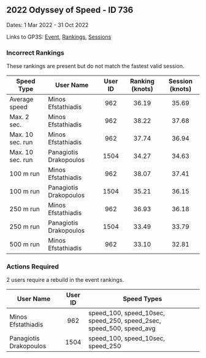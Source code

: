 ## 2022 Odyssey of Speed - ID 736

Dates: 1 Mar 2022 - 31 Oct 2022

Links to GP3S: [Event](https://www.gps-speedsurfing.com/default.aspx?mnu=event&val=736), [Rankings](https://www.gps-speedsurfing.com/default.aspx?mnu=eventranking&val=736), [Sessions](https://www.gps-speedsurfing.com/default.aspx?mnu=eventsessions&val=736)

### Incorrect Rankings

These rankings are present but do not match the fastest valid session.

| Speed Type | User Name | User ID | Ranking (knots) | Session (knots) |
| ---------- | --------- | :-----: | :-------------: | :-------------: |
| Average speed | Minos Efstathiadis | 962 | 36.19 | 35.69 |
| Max. 2 sec. | Minos Efstathiadis | 962 | 38.22 | 37.68 |
| Max. 10 sec. run | Minos Efstathiadis | 962 | 37.74 | 36.94 |
| Max. 10 sec. run | Panagiotis Drakopoulos | 1504 | 34.27 | 34.63 |
| 100 m run | Minos Efstathiadis | 962 | 38.07 | 37.41 |
| 100 m run | Panagiotis Drakopoulos | 1504 | 35.21 | 36.15 |
| 250 m run | Minos Efstathiadis | 962 | 36.93 | 36.18 |
| 250 m run | Panagiotis Drakopoulos | 1504 | 33.49 | 33.79 |
| 500 m run | Minos Efstathiadis | 962 | 33.10 | 32.81 |

### Actions Required

2 users require a rebuild in the event rankings.

| User Name | User ID | Speed Types |
| --------- | :-----: | ----------- |
| Minos Efstathiadis | 962 | speed_100, speed_10sec, speed_250, speed_2sec, speed_500, speed_avg |
| Panagiotis Drakopoulos | 1504 | speed_100, speed_10sec, speed_250 |
